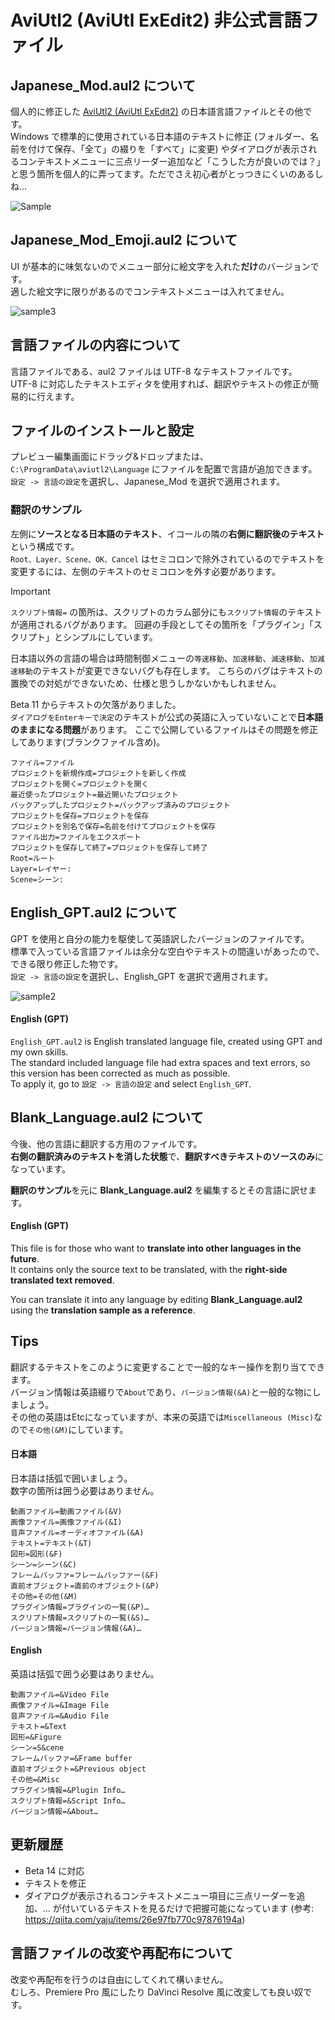 # AviUtl2 (AviUtl ExEdit2) 非公式言語ファイル
## Japanese_Mod.aul2 について
個人的に修正した [AviUtl2 (AviUtl ExEdit2)](https://spring-fragrance.mints.ne.jp/aviutl/) の日本語言語ファイルとその他です。<br>
Windows で標準的に使用されている日本語のテキストに修正 (フォルダー、名前を付けて保存、「全て」の綴りを「すべて」に変更) やダイアログが表示されるコンテキストメニューに三点リーダー追加など「こうした方が良いのでは？」と思う箇所を個人的に弄ってます。ただでさえ初心者がとっつきにくいのあるしね…

![Sample](./sample.png)

## Japanese_Mod_Emoji.aul2 について
UI が基本的に味気ないのでメニュー部分に絵文字を入れた**だけ**のバージョンです。<br>
適した絵文字に限りがあるのでコンテキストメニューは入れてません。

![sample3](./sample_emoji.png)

## 言語ファイルの内容について
言語ファイルである、aul2 ファイルは UTF-8 なテキストファイルです。<br>
UTF-8 に対応したテキストエディタを使用すれば、翻訳やテキストの修正が簡易的に行えます。

## ファイルのインストールと設定
プレビュー編集画面にドラッグ&ドロップまたは、`C:\ProgramData\aviutl2\Language` にファイルを配置で言語が追加できます。<br>
`設定 -> 言語の設定`を選択し、Japanese_Mod を選択で適用されます。

### 翻訳のサンプル
左側に**ソースとなる日本語のテキスト**、イコールの隣の**右側に翻訳後のテキスト**という構成です。<br>
`Root、Layer、Scene、OK、Cancel` はセミコロンで除外されているのでテキストを変更するには、左側のテキストのセミコロンを外す必要があります。

> [!IMPORTANT]
> `スクリプト情報=` の箇所は、スクリプトのカラム部分にも`スクリプト情報`のテキストが適用されるバグがあります。
> 回避の手段としてその箇所を「プラグイン」「スクリプト」とシンプルにしています。
>
> 日本語以外の言語の場合は時間制御メニューの`等速移動`、`加速移動`、`減速移動`、`加減速移動`のテキストが変更できないバグも存在します。
> こちらのバグはテキストの置換での対処ができないため、仕様と思うしかないかもしれません。
>
> Beta 11 からテキストの欠落がありました。<br>
> `ダイアログをEnterキーで決定`のテキストが公式の英語に入っていないことで**日本語のままになる問題**があります。
> ここで公開しているファイルはその問題を修正してあります(ブランクファイル含め)。

```
ファイル=ファイル
プロジェクトを新規作成=プロジェクトを新しく作成
プロジェクトを開く=プロジェクトを開く
最近使ったプロジェクト=最近開いたプロジェクト
バックアップしたプロジェクト=バックアップ済みのプロジェクト
プロジェクトを保存=プロジェクトを保存
プロジェクトを別名で保存=名前を付けてプロジェクトを保存
ファイル出力=ファイルをエクスポート
プロジェクトを保存して終了=プロジェクトを保存して終了
Root=ルート
Layer=レイヤー: 
Scene=シーン:
```
## English_GPT.aul2 について
GPT を使用と自分の能力を駆使して英語訳したバージョンのファイルです。<br>
標準で入っている言語ファイルは余分な空白やテキストの間違いがあったので、できる限り修正した物です。<br>
`設定 -> 言語の設定`を選択し、English_GPT を選択で適用されます。

![sample2](./sample_eng.png)

#### English (GPT)
`English_GPT.aul2` is English translated language file, created using GPT and my own skills.<br>
The standard included language file had extra spaces and text errors, so this version has been corrected as much as possible.<br>
To apply it, go to `設定 -> 言語の設定` and select `English_GPT`.

## Blank_Language.aul2 について
今後、他の言語に翻訳する方用のファイルです。<br>
**右側の翻訳済みのテキストを消した状態**で、**翻訳すべきテキストのソースのみ**になっています。

**翻訳のサンプル**を元に **Blank_Language.aul2** を編集するとその言語に訳せます。

#### English (GPT)
This file is for those who want to **translate into other languages in the future**.<br>
It contains only the source text to be translated, with the **right-side translated text removed**.

You can translate it into any language by editing **Blank_Language.aul2** using the **translation sample as a reference**.

## Tips
翻訳するテキストをこのように変更することで一般的なキー操作を割り当てできます。<br>
バージョン情報は英語綴りで`About`であり、`バージョン情報(&A)`と一般的な物にしましょう。<br>
その他の英語はEtcになっていますが、本来の英語では`Miscellaneous (Misc)`なので`その他(&M)`にしています。

#### 日本語
日本語は括弧で囲いましょう。<br>
数字の箇所は囲う必要はありません。
```
動画ファイル=動画ファイル(&V)
画像ファイル=画像ファイル(&I)
音声ファイル=オーディオファイル(&A)
テキスト=テキスト(&T)
図形=図形(&F)
シーン=シーン(&C)
フレームバッファ=フレームバッファー(&F)
直前オブジェクト=直前のオブジェクト(&P)
その他=その他(&M)
プラグイン情報=プラグインの一覧(&P)…
スクリプト情報=スクリプトの一覧(&S)…
バージョン情報=バージョン情報(&A)…
```

#### English
英語は括弧で囲う必要はありません。
```
動画ファイル=&Video File
画像ファイル=&Image File
音声ファイル=&Audio File
テキスト=&Text
図形=&Figure
シーン=S&cene
フレームバッファ=&Frame buffer
直前オブジェクト=&Previous object
その他=&Misc
プラグイン情報=&Plugin Info…
スクリプト情報=&Script Info…
バージョン情報=&About…
```

## 更新履歴
- Beta 14 に対応
- テキストを修正
- ダイアログが表示されるコンテキストメニュー項目に三点リーダーを追加、… が付いているテキストを見るだけで把握可能になっています (参考: https://qiita.com/yaju/items/26e97fb770c97876194a)

## 言語ファイルの改変や再配布について
改変や再配布を行うのは自由にしてくれて構いません。<br>
むしろ、Premiere Pro 風にしたり DaVinci Resolve 風に改変しても良い奴です。

